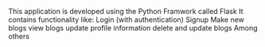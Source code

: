 This application is developed using the Python Framwork called Flask
It contains functionality like:
    Login (with authentication)
    Signup
    Make new blogs
    view blogs
    update profile information
    delete and update blogs
    Among others
